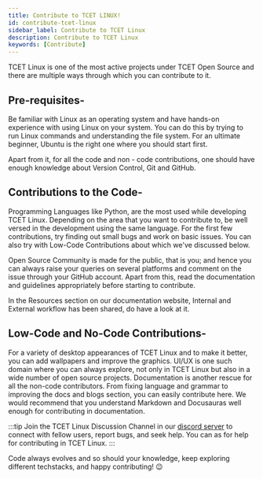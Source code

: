 ```yaml
---
title: Contribute to TCET LINUX!
id: contribute-tcet-linux
sidebar_label: Contribute to TCET Linux
description: Contribute to TCET Linux
keywords: [Contribute]
---
```


TCET Linux is one of the most active projects under TCET Open Source and there are multiple ways through which you can contribute to it.

## Pre-requisites-
Be familiar with Linux as an operating system and have hands-on experience with using Linux on your system. You can do this by trying to run Linux commands and understanding the file system. For an ultimate beginner, Ubuntu is the right one where you should start first.

Apart from it, for all the code and non - code contributions, one should have enough knowledge about Version Control, Git and GitHub.

## Contributions to the Code-
Programming Languages like Python, are the most used while developing TCET Linux. Depending on the area that you want to contribute to, be well versed in the development using the same language.
For the first few contributions, try finding out small bugs and work on basic issues. You can also try with Low-Code Contributions about which we've discussed below.

Open Source Community is made for the public, that is you; and hence you can always raise your queries on several platforms and comment on the issue through your GitHub account. Apart from this, read the documentation and guidelines appropriately before starting to contribute.

In the Resources section on our documentation website, Internal and External workflow has been shared, do have a look at it.

## Low-Code and No-Code Contributions-
For a variety of desktop appearances of TCET Linux and to make it better, you can add wallpapers and improve the graphics. UI/UX is one such domain where you can always explore, not only in TCET Linux but also in a wide number of open source projects.
Documentation is another rescue for all the non-code contributors. From fixing language and grammar to improving the docs and blogs section, you can easily contribute here. We would recommend that you understand Markdown and Docusauras well enough for contributing in documentation.

:::tip
Join the TCET Linux Discussion Channel in our [discord server](https://discord.com/channels/1077233618109337691/1096352605883609108) to connect with fellow users, report bugs, and seek help. You can as for help for contributing in TCET Linux.
:::

Code always evolves and so should your knowledge, keep exploring different techstacks, and happy contributing! 😉
